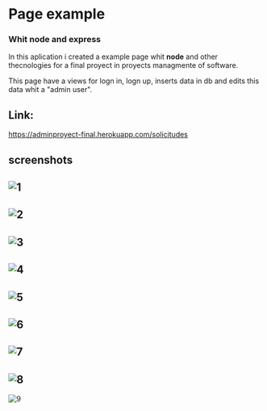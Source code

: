 # Page example
### Whit node and express

In this aplication i created a example page whit **node** and other thecnologies for a final proyect in proyects managmente of software.

This page have a views for logn in, logn up, inserts data in db and edits this data whit a "admin user". 

## Link: 
https://adminproyect-final.herokuapp.com/solicitudes

## **screenshots**

![1](capturas/1.jpeg)
---
![2](capturas/2.jpeg)
---
![3](capturas/3.jpeg)
---
![4](capturas/4.jpeg)
---
![5](capturas/5.jpeg)
---
![6](capturas/6.jpeg)
---
![7](capturas/7.jpeg)
---
![8](capturas/8(vista%20de%20admin).jpeg)
---
![9](capturas/9(vista%20de%20usuario).jpeg)

 